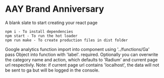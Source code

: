 # AAY Brand Anniversary

A blank slate to start creating your react page

	npm i - To install dependencies
	npm start - To run the hot loader
	npm run make - To create production files in dist folder

Google analytics function
	import into component using '../functions/Ga'
	pass Object into function with 'label'. required.
	Optionally you can overwrite the category name and action, which defaults to 'Radium' and current page url respectivly.
	Note: if current page url contains 'localhost', the data will not be sent to ga but will be logged in the console.